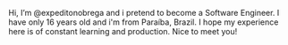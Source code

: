Hi, I’m @expeditonobrega and i pretend to become a Software Engineer. I have only 16 years old and i'm from Paraíba, Brazil.
I hope my experience here is of constant learning and production. Nice to meet you!
